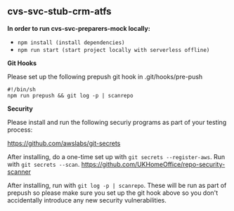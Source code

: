 ## cvs-svc-stub-crm-atfs

**In order to run cvs-svc-preparers-mock locally:**

  - `npm install (install dependencies)`
  - `npm run start (start project locally with serverless offline)`

**Git Hooks**

Please set up the following prepush git hook in .git/hooks/pre-push

`#!/bin/sh`  
`npm run prepush && git log -p | scanrepo`

**Security**

Please install and run the following securiy programs as part of your testing process:

https://github.com/awslabs/git-secrets

After installing, do a one-time set up with `git secrets --register-aws`. Run with `git secrets --scan`.
https://github.com/UKHomeOffice/repo-security-scanner

After installing, run with `git log -p | scanrepo`.
These will be run as part of prepush so please make sure you set up the git hook above so you don't accidentally introduce any new security vulnerabilities.
